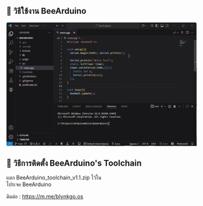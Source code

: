 ## 🐝 วิธีใช้งาน BeeArduino

![BeeArduino - How to Use](BeeArduino_HowtoUse.gif)

## 🐝 วิธีการติดตั้ง BeeArduino's Toolchain

แตก BeeArduino_toolchain_v1.1.zip  ไว้ใน  
โปรเจค  BeeArduino

ติดต่อ : https://m.me/blynkgo.os

